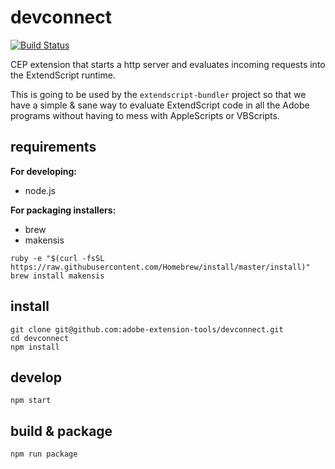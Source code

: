 # devconnect

[![Build Status](https://aedtci.mtmograph.com/api/badges/adobe-extension-tools/devconnect/status.svg)](https://aedtci.mtmograph.com/adobe-extension-tools/devconnect)

CEP extension that starts a http server and evaluates incoming requests into the ExtendScript runtime.

This is going to be used by the `extendscript-bundler` project so that we have a simple & sane way to evaluate ExtendScript code in all the Adobe programs without having to mess with AppleScripts or VBScripts.

## requirements

**For developing:**

- node.js

**For packaging installers:**

- brew
- makensis

```shell
ruby -e "$(curl -fsSL https://raw.githubusercontent.com/Homebrew/install/master/install)"
brew install makensis
```

## install

```shell
git clone git@github.com:adobe-extension-tools/devconnect.git
cd devconnect
npm install
```

## develop

```shell
npm start
```

## build & package

```shell
npm run package
```